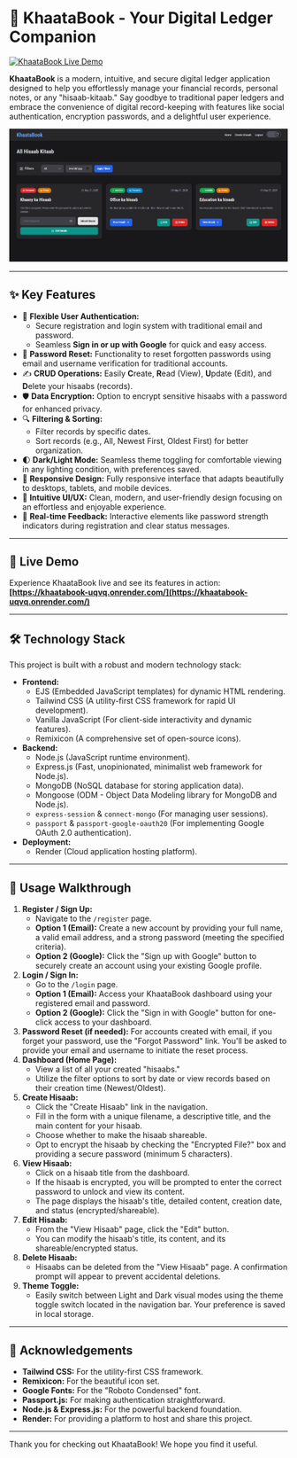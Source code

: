 # 📖 KhaataBook - Your Digital Ledger Companion

[![KhaataBook Live Demo](https://img.shields.io/badge/Live_Demo-Open_App-brightgreen?style=for-the-badge&logo=render)](https://khaatabook-uqvq.onrender.com/)

**KhaataBook** is a modern, intuitive, and secure digital ledger application designed to help you effortlessly manage your financial records, personal notes, or any "hisaab-kitaab." Say goodbye to traditional paper ledgers and embrace the convenience of digital record-keeping with features like social authentication, encryption passwords, and a delightful user experience.

![KhaataBook Screenshot Placeholder](./public/khaatabook-dashboard.png)

---

## ✨ Key Features

* 🔐 **Flexible User Authentication:**
    * Secure registration and login system with traditional email and password.
    * Seamless **Sign in or up with Google** for quick and easy access.
* 🔑 **Password Reset:** Functionality to reset forgotten passwords using email and username verification for traditional accounts.
* ✍️ **CRUD Operations:** Easily **C**reate, **R**ead (View), **U**pdate (Edit), and **D**elete your hisaabs (records).
* 🛡️ **Data Encryption:** Option to encrypt sensitive hisaabs with a password for enhanced privacy.
* 🔍 **Filtering & Sorting:**
    * Filter records by specific dates.
    * Sort records (e.g., All, Newest First, Oldest First) for better organization.
* 🌓 **Dark/Light Mode:** Seamless theme toggling for comfortable viewing in any lighting condition, with preferences saved.
* 📱 **Responsive Design:** Fully responsive interface that adapts beautifully to desktops, tablets, and mobile devices.
* 📄 **Intuitive UI/UX:** Clean, modern, and user-friendly design focusing on an effortless and enjoyable experience.
* 💨 **Real-time Feedback:** Interactive elements like password strength indicators during registration and clear status messages.

---

## 🚀 Live Demo

Experience KhaataBook live and see its features in action:
**[https://khaatabook-uqvq.onrender.com/](https://khaatabook-uqvq.onrender.com/)**

---

## 🛠️ Technology Stack

This project is built with a robust and modern technology stack:

* **Frontend:**
    * EJS (Embedded JavaScript templates) for dynamic HTML rendering.
    * Tailwind CSS (A utility-first CSS framework for rapid UI development).
    * Vanilla JavaScript (For client-side interactivity and dynamic features).
    * Remixicon (A comprehensive set of open-source icons).
* **Backend:**
    * Node.js (JavaScript runtime environment).
    * Express.js (Fast, unopinionated, minimalist web framework for Node.js).
    * MongoDB (NoSQL database for storing application data).
    * Mongoose (ODM - Object Data Modeling library for MongoDB and Node.js).
    * `express-session` & `connect-mongo` (For managing user sessions).
    * `passport` & `passport-google-oauth20` (For implementing Google OAuth 2.0 authentication).
* **Deployment:**
    * Render (Cloud application hosting platform).

---

## 🚀 Usage Walkthrough

1.  **Register / Sign Up:**
    * Navigate to the `/register` page.
    * **Option 1 (Email):** Create a new account by providing your full name, a valid email address, and a strong password (meeting the specified criteria).
    * **Option 2 (Google):** Click the "Sign up with Google" button to securely create an account using your existing Google profile.
2.  **Login / Sign In:**
    * Go to the `/login` page.
    * **Option 1 (Email):** Access your KhaataBook dashboard using your registered email and password.
    * **Option 2 (Google):** Click the "Sign in with Google" button for one-click access to your dashboard.
3.  **Password Reset (if needed):** For accounts created with email, if you forget your password, use the "Forgot Password" link. You'll be asked to provide your email and username to initiate the reset process.
4.  **Dashboard (Home Page):**
    * View a list of all your created "hisaabs."
    * Utilize the filter options to sort by date or view records based on their creation time (Newest/Oldest).
5.  **Create Hisaab:**
    * Click the "Create Hisaab" link in the navigation.
    * Fill in the form with a unique filename, a descriptive title, and the main content for your hisaab.
    * Choose whether to make the hisaab shareable.
    * Opt to encrypt the hisaab by checking the "Encrypted File?" box and providing a secure password (minimum 5 characters).
6.  **View Hisaab:**
    * Click on a hisaab title from the dashboard.
    * If the hisaab is encrypted, you will be prompted to enter the correct password to unlock and view its content.
    * The page displays the hisaab's title, detailed content, creation date, and status (encrypted/shareable).
7.  **Edit Hisaab:**
    * From the "View Hisaab" page, click the "Edit" button.
    * You can modify the hisaab's title, its content, and its shareable/encrypted status.
8.  **Delete Hisaab:**
    * Hisaabs can be deleted from the "View Hisaab" page. A confirmation prompt will appear to prevent accidental deletions.
9.  **Theme Toggle:**
    * Easily switch between Light and Dark visual modes using the theme toggle switch located in the navigation bar. Your preference is saved in local storage.

---

## 🙏 Acknowledgements

* **Tailwind CSS:** For the utility-first CSS framework.
* **Remixicon:** For the beautiful icon set.
* **Google Fonts:** For the "Roboto Condensed" font.
* **Passport.js:** For making authentication straightforward.
* **Node.js & Express.js:** For the powerful backend foundation.
* **Render:** For providing a platform to host and share this project.

---

Thank you for checking out KhaataBook! We hope you find it useful.
